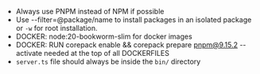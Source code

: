 
- Always use PNPM instead of NPM if possible
- Use --filter=@package/name to install packages in an isolated package or `-w` for root installation.
- DOCKER: node:20-bookworm-slim for docker images
- DOCKER: RUN corepack enable && corepack prepare pnpm@9.15.2 --activate needed at the top of all DOCKERFILES
- `server.ts` file should always be inside the `bin/` directory
